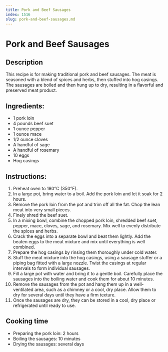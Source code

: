 ```yaml
---
title: Pork and Beef Sausages
index: 1516
slug: pork-and-beef-sausages.md
---
```


# Pork and Beef Sausages

## Description
This recipe is for making traditional pork and beef sausages. The meat is seasoned with a blend of spices and herbs, then stuffed into hog casings. The sausages are boiled and then hung up to dry, resulting in a flavorful and preserved meat product.

## Ingredients:
- 1 pork loin
- 4 pounds beef suet
- 1 ounce pepper
- 1 ounce mace
- 1/2 ounce cloves
- A handful of sage
- A handful of rosemary
- 10 eggs
- Hog casings

## Instructions:
1. Preheat oven to 180°C (350°F).
2. In a large pot, bring water to a boil. Add the pork loin and let it soak for 2 hours.
3. Remove the pork loin from the pot and trim off all the fat. Chop the lean meat into very small pieces.
4. Finely shred the beef suet.
5. In a mixing bowl, combine the chopped pork loin, shredded beef suet, pepper, mace, cloves, sage, and rosemary. Mix well to evenly distribute the spices and herbs.
6. Crack the eggs into a separate bowl and beat them lightly. Add the beaten eggs to the meat mixture and mix until everything is well combined.
7. Prepare the hog casings by rinsing them thoroughly under cold water.
8. Stuff the meat mixture into the hog casings, using a sausage stuffer or a piping bag fitted with a large nozzle. Twist the casings at regular intervals to form individual sausages.
9. Fill a large pot with water and bring it to a gentle boil. Carefully place the sausages into the boiling water and cook them for about 10 minutes.
10. Remove the sausages from the pot and hang them up in a well-ventilated area, such as a chimney or a cool, dry place. Allow them to dry for several days until they have a firm texture.
11. Once the sausages are dry, they can be stored in a cool, dry place or refrigerated until ready to use.

## Cooking time
- Preparing the pork loin: 2 hours
- Boiling the sausages: 10 minutes
- Drying the sausages: several days